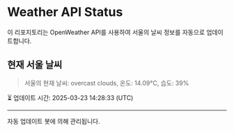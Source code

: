 
# Weather API Status

이 리포지토리는 OpenWeather API를 사용하여 서울의 날씨 정보를 자동으로 업데이트합니다.

## 현재 서울 날씨
> 서울의 현재 날씨: overcast clouds, 온도: 14.09°C, 습도: 39%

⏳ 업데이트 시간: 2025-03-23 14:28:33 (UTC)

---
자동 업데이트 봇에 의해 관리됩니다.
